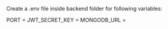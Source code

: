 Create a .env file inside backend folder for following variables:

PORT = 
JWT_SECRET_KEY = 
MONGODB_URL = 

